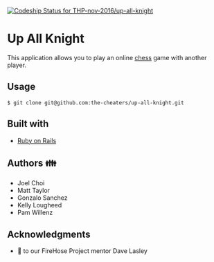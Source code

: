 
[ ![Codeship Status for THP-nov-2016/up-all-knight](https://app.codeship.com/projects/4a444d90-8d9f-0134-2fd1-0298e52abb1b/status?branch=master)](https://app.codeship.com/projects/185059)

# Up All Knight
This application allows you to play an online [chess](https://www.chess.com/learn-how-to-play-chess) game with another player.

## Usage
```
$ git clone git@github.com:the-cheaters/up-all-knight.git
```

## Built with
* [Ruby on Rails](http://rubyonrails.org/)

## Authors :family:
* Joel Choi
* Matt Taylor
* Gonzalo Sanchez
* Kelly Lougheed
* Pam Willenz

## Acknowledgments
* :raised_hands: to our FireHose Project mentor Dave Lasley
